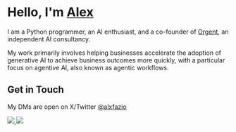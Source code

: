 # Hello, I'm [Alex](https://github.com/alexfazio)

[](https://github.com/teknium1/teknium1#hello-im-teknium1-)

I am a Python programmer, an AI enthusiast, and a co-founder of [Orgent](https://orgent.ai/welcome/orgentai), an independent AI consultancy.

My work primarily involves helping businesses accelerate the adoption of generative AI to achieve business outcomes more quickly, with a particular focus on agentive AI, also known as agentic workflows.

## Get in Touch

My DMs are open on X/Twitter [@alxfazio](https://x.com/alxfazio)

<div>
    <a
    href="https://x.com/alxfazio">
        <img src="https://img.shields.io/badge/X/Twitter-000000?style=for-the-badge&logo=x&logoColor=white" />
    </a>
    <a href="https://www.linkedin.com/in/alxfazio/">
        <img src="https://img.shields.io/badge/LinkedIn-0077B5?style=for-the-badge&logo=linkedin&logoColor=white" />
    </a>
</div>
